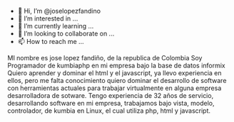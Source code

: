 - 👋 Hi, I’m @joselopezfandino
- 👀 I’m interested in ...
- 🌱 I’m currently learning ...
- 💞️ I’m looking to collaborate on ...
- 📫 How to reach me ...

<!---
joselopezfandino/joselopezfandino is a ✨ special ✨ repository because its `README.md` (this file) appears on your GitHub profile.
You can click the Preview link to take a look at your changes.
--->
MI nombre es jose lopez fandiño, de la republica de Colombia
Soy Programador de kumbiaphp en mi empresa bajo la base de datos informix
Quiero aprender y dominar el html y el javascript, ya llevo experiencia en ellos, pero me falta conocimiento
quiero dominar el desarrollo de software con herramientas actuales para trabajar virtualmente en alguna empresa desarrolladora de sotware.
Tengo experiencia de 32 años de servicio, desarrollando software en mi empresa, trabajamos bajo vista, modelo, controlador, de kumbia en Linux, el cual utiliza
php, html y javascript.
